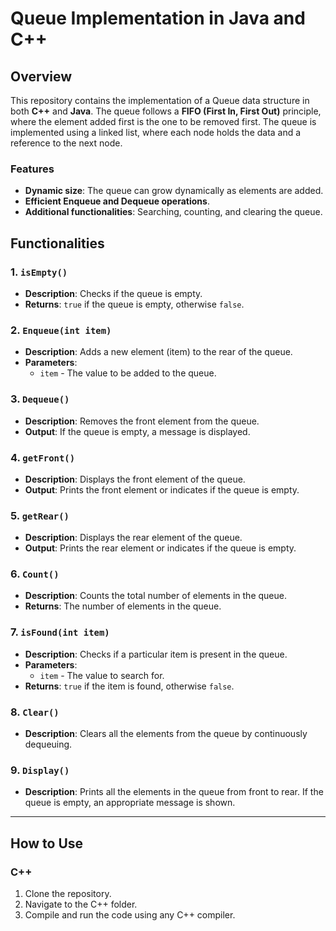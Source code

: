 # Queue Implementation in Java and C++

## Overview

This repository contains the implementation of a Queue data structure in both **C++** and **Java**. The queue follows a **FIFO (First In, First Out)** principle, where the element added first is the one to be removed first. The queue is implemented using a linked list, where each node holds the data and a reference to the next node.

### Features
- **Dynamic size**: The queue can grow dynamically as elements are added.
- **Efficient Enqueue and Dequeue operations**.
- **Additional functionalities**: Searching, counting, and clearing the queue.

## Functionalities

### 1. `isEmpty()`
- **Description**: Checks if the queue is empty.
- **Returns**: `true` if the queue is empty, otherwise `false`.

### 2. `Enqueue(int item)`
- **Description**: Adds a new element (item) to the rear of the queue.
- **Parameters**: 
  - `item` - The value to be added to the queue.

### 3. `Dequeue()`
- **Description**: Removes the front element from the queue.
- **Output**: If the queue is empty, a message is displayed.

### 4. `getFront()` 
- **Description**: Displays the front element of the queue.
- **Output**: Prints the front element or indicates if the queue is empty.

### 5. `getRear()` 
- **Description**: Displays the rear element of the queue.
- **Output**: Prints the rear element or indicates if the queue is empty.

### 6. `Count()`
- **Description**: Counts the total number of elements in the queue.
- **Returns**: The number of elements in the queue.

### 7. `isFound(int item)`
- **Description**: Checks if a particular item is present in the queue.
- **Parameters**: 
  - `item` - The value to search for.
- **Returns**: `true` if the item is found, otherwise `false`.

### 8. `Clear()`
- **Description**: Clears all the elements from the queue by continuously dequeuing.

### 9. `Display()`
- **Description**: Prints all the elements in the queue from front to rear. If the queue is empty, an appropriate message is shown.

---

## How to Use

### C++
1. Clone the repository.
2. Navigate to the C++ folder.
3. Compile and run the code using any C++ compiler.


